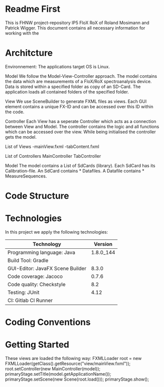 
Readme First
============
This is FHNW project-repository IP5 FloX RoX of Roland Mosimann and Patrick Wigger. This document contains all necessary information for working with the 

Architcture
============



Environnement: The applications target OS is Linux. 

Model
We follow the Model-View-Controller approach. The model contains the data which are measurements of a FloX/RoX spectroanalysis device.
Data is stored within a specified folder as copy of an SD-Card. The application loads all contained folders of the specified folder.

View
We use SceneBuilder to generate FXML files as views. Each GUI element contains a unique FX-ID and can be accessed over this ID within the code.

Controller
Each View has a seperate Controller which acts as a connection between View and Model. The controller contains the logic and all functions which can be accessed over the view. While being initialised the controller gets the model. 


List of Views
-mainView.fxml
-tabContent.fxml


List of Controllers
MainController
TabController

Model
The model contains a List of SdCards (library). Each SdCard has its Calibration-file.
An SdCard contains * Datafiles. A Datafile contains * MeasureSequences. 


Code Structure
============
Technologies
============
In this project we apply the following technologies:


| Technology                       | Version   |
|----------------------------------|-----------|
| Programming language: Java       | 1.8.0_144 |
| Build Tool: Gradle               |           |
| GUI-Editor: JavaFX Scene Builder | 8.3.0     |
| Code coverage: Jacoco            | 0.7.6     |
| Code quality: Checkstyle         | 8.2       |
| Testing: JUnit                   | 4.12      |
| CI: Gitlab CI Runner             |           |



Coding Conventions
============

Getting Started
============
These views are loaded the following way:
FXMLLoader root = new FXMLLoader(getClass().getResource("view/mainView.fxml"));
root.setController(new MainController(model));
primaryStage.setTitle(model.getApplicationName());
primaryStage.setScene(new Scene(root.load()));
primaryStage.show();
